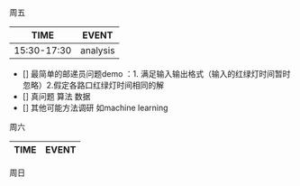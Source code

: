 周五

 TIME | EVENT |
-|-
15:30-17:30 | analysis |
 
- [] 最简单的邮递员问题demo ：1. 满足输入输出格式（输入的红绿灯时间暂时忽略）2.假定各路口红绿灯时间相同的解
- [] 真问题 算法 数据
- [] 其他可能方法调研 如machine learning


周六

| TIME | EVENT |
|---|---:|



周日
